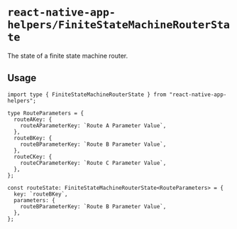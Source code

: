# `react-native-app-helpers/FiniteStateMachineRouterState`

The state of a finite state machine router.

## Usage

```tsx
import type { FiniteStateMachineRouterState } from "react-native-app-helpers";

type RouteParameters = {
  routeAKey: {
    routeAParameterKey: `Route A Parameter Value`,
  },
  routeBKey: {
    routeBParameterKey: `Route B Parameter Value`,
  },
  routeCKey: {
    routeCParameterKey: `Route C Parameter Value`,
  },
};

const routeState: FiniteStateMachineRouterState<RouteParameters> = {
  key: `routeBKey`,
  parameters: {
    routeBParameterKey: `Route B Parameter Value`,
  },
};
```
